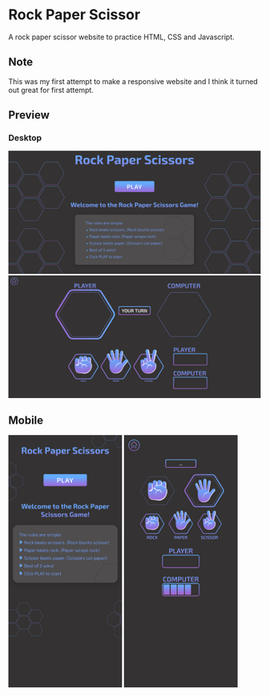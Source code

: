 # Rock Paper Scissor

A rock paper scissor website to practice HTML, CSS and Javascript.

## Note

This was my first attempt to make a responsive website and I think it turned out great for first attempt.

## Preview

### Desktop
<img src="./assets/ssDesktopHome.png" alt="Screenshot of homepage in desktop screen">
<img src="./assets/ssDesktopGame.png" alt="Screenshot of game page in desktop screen">

## Mobile
<img src="./assets/ssMobileHome.png" alt="Screenshot of homepage in mobile screen" width="45%">
<img src="./assets/ssMobileGame.png" alt="Screenshot of game page in mobile screen" width="45%">
